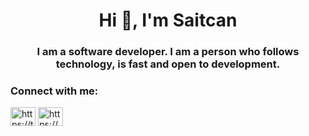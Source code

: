 <h1 align="center">Hi 👋, I'm Saitcan</h1>
<h3 align="center">I am a software developer. I am a person who follows technology, is fast and open to development.</h3>

<h3 align="left">Connect with me:</h3>
<p align="left">
<a href="https://twitter.com/https://twitter.com/takilancan" target="blank"><img align="center" src="https://raw.githubusercontent.com/rahuldkjain/github-profile-readme-generator/master/src/images/icons/Social/twitter.svg" alt="https://twitter.com/takilancan" height="30" width="40" /></a>
<a href="https://linkedin.com/in/https://www.linkedin.com/in/saitcantakilan/" target="blank"><img align="center" src="https://raw.githubusercontent.com/rahuldkjain/github-profile-readme-generator/master/src/images/icons/Social/linked-in-alt.svg" alt="https://www.linkedin.com/in/saitcantakilan/" height="30" width="40" /></a>
</p>

